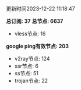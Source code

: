 更新时间2023-12-22 11:18:47

**总订阅: 37**
**总节点: 6637**
- vless节点: 16

**google ping有效节点: 203**
- v2ray节点: 124
- ssr节点: 6
- ss节点: 51
- trojan节点: 22
